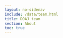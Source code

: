 ```yaml
---
layout: no-sidenav
include: /data/team.html
title: DOAJ team
section: About
toc: true
---
```

